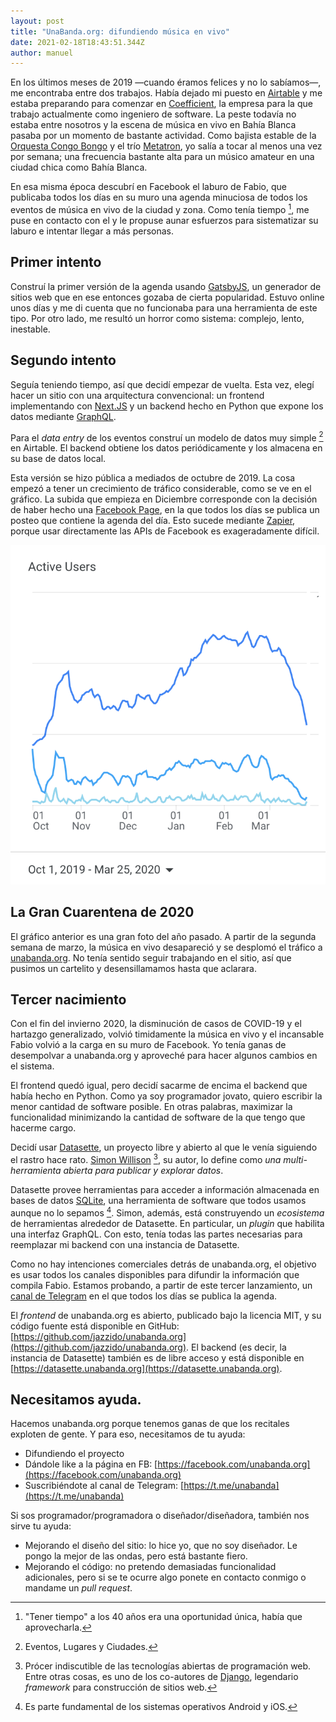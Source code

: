 ```yaml
---
layout: post
title: "UnaBanda.org: difundiendo música en vivo"
date: 2021-02-18T18:43:51.344Z
author: manuel
---
```


En los últimos meses de 2019 —cuando éramos felices y no lo sabíamos—, me encontraba entre dos trabajos. Había dejado mi puesto en [Airtable](https://airtable.com) y me estaba preparando para comenzar en [Coefficient](https://coefficient.io), la empresa para la que trabajo actualmente como ingeniero de software. La peste todavía no estaba entre nosotros y la escena de música en vivo en Bahía Blanca pasaba por un momento de bastante actividad. Como bajista estable de la [Orquesta Congo Bongo](https://www.youtube.com/watch?v=HsU64wzYlWs) y el trío [Metatron](https://www.youtube.com/watch?v=GjUDaoh2Irk), yo salía a tocar al menos una vez por semana; una frecuencia bastante alta para un músico amateur en una ciudad chica como Bahía Blanca.

En esa misma época descubrí en Facebook el laburo de Fabio, que publicaba todos los días en su muro una agenda minuciosa de todos los eventos de música en vivo de la ciudad y zona. Como tenía tiempo [^1], me puse en contacto con el y le propuse aunar esfuerzos para sistematizar su laburo e intentar llegar a más personas. 

## Primer intento

Construí la primer versión de la agenda usando [GatsbyJS](https://www.gatsbyjs.com/), un generador de sitios web que en ese entonces gozaba de cierta popularidad. Estuvo online unos días y me di cuenta que no funcionaba para una herramienta de este tipo. Por otro lado, me resultó un horror como sistema: complejo, lento, inestable.


## Segundo intento

Seguía teniendo tiempo, así que decidí empezar de vuelta. Esta vez, elegí hacer un sitio con una arquitectura convencional: un frontend implementando con [Next.JS](https://nextjs.org/) y un backend hecho en Python que expone los datos mediante [GraphQL](https://graphql.org).

Para el _data entry_ de los eventos construí un modelo de datos muy simple [^2] en Airtable. El backend obtiene los datos periódicamente y los almacena en su base de datos local.

Esta versión se hizo pública a mediados de octubre de 2019. La cosa empezó a tener un crecimiento de tráfico considerable, como se ve en el gráfico. La subida que empieza en Diciembre corresponde con la decisión de haber hecho una [Facebook Page](https://www.facebook.com/unabandaorg), en la que todos los días se publica un posteo que contiene la agenda del día. Esto sucede mediante [Zapier](https://zapier.com/), porque usar directamente las APIs de Facebook es exageradamente difícil.

![Grafico de usarios activos desde Octubre de 2019 hasta Marzo de 2020](/wp-content/uploads/unabanda-users.png "Veniamos bien y aparecio COVID")

## La Gran Cuarentena de 2020

El gráfico anterior es una gran foto del año pasado. A partir de la segunda semana de marzo, la música en vivo desapareció y se desplomó el tráfico a [unabanda.org](https://unabanda.org). No tenía sentido seguir trabajando en el sitio, así que pusimos un cartelito y desensillamamos hasta que aclarara.

## Tercer nacimiento

Con el fin del invierno 2020, la disminución de casos de COVID-19 y el hartazgo generalizado, volvió timidamente la música en vivo y el incansable Fabio volvió a la carga en su muro de Facebook. Yo tenía ganas de desempolvar a unabanda.org y aproveché para hacer algunos cambios en el sistema.

El frontend quedó igual, pero decidí sacarme de encima el backend que había hecho en Python. Como ya soy programador jovato, quiero escribir la menor cantidad de software posible. En otras palabras, maximizar la funcionalidad minimizando la cantidad de software de la que tengo que hacerme cargo.

Decidí usar [Datasette](https://datasette.io), un proyecto libre y abierto al que le venía siguiendo el rastro hace rato. [Simon Willison](https://simonwillison.net/) [^3], su autor, lo define como _una multi-herramienta abierta para publicar y explorar datos_. 

Datasette provee herramientas para acceder a información almacenada en bases de datos [SQLite](https://sqlite.org), una herramienta de software que todos usamos aunque no lo sepamos [^4]. Simon, además, está construyendo un _ecosistema_ de herramientas alrededor de Datasette. En particular, un _plugin_ que habilita una interfaz GraphQL. Con esto, tenía todas las partes necesarias para reemplazar mi backend con una instancia de Datasette.

Como no hay intenciones comerciales detrás de unabanda.org, el objetivo es usar todos los canales disponibles para difundir la información que compila Fabio. Estamos probando, a partir de este tercer lanzamiento, un [canal de Telegram](https://t.me/unabanda) en el que todos los días se publica la agenda.

El _frontend_ de unabanda.org es abierto, publicado bajo la licencia MIT, y su código fuente está disponible en GitHub: [https://github.com/jazzido/unabanda.org](https://github.com/jazzido/unabanda.org). El backend (es decir, la instancia de Datasette) también es de libre acceso y está disponible en [https://datasette.unabanda.org](https://datasette.unabanda.org).

## Necesitamos ayuda.

Hacemos unabanda.org porque tenemos ganas de que los recitales exploten de gente. Y para eso, necesitamos de tu ayuda:

  - Difundiendo el proyecto
  - Dándole like a la página en FB: [https://facebook.com/unabanda.org](https://facebook.com/unabanda.org)
  - Suscribiéndote al canal de Telegram: [https://t.me/unabanda](https://t.me/unabanda)

Si sos programador/programadora o diseñador/diseñadora, también nos sirve tu ayuda:

  - Mejorando el diseño del sitio: lo hice yo, que no soy diseñador. Le pongo la mejor de las ondas, pero está bastante fiero.
  - Mejorando el código: no pretendo demasiadas funcionalidad adicionales, pero si se te ocurre algo ponete en contacto conmigo o mandame un _pull request_.


[^1]: "Tener tiempo" a los 40 años era una oportunidad única, había que aprovecharla.
[^2]: Eventos, Lugares y Ciudades.
[^3]: Prócer indiscutible de las tecnologías abiertas de programación web. Entre otras cosas, es uno de los co-autores de [Django](https://www.djangoproject.com/), legendario _framework_ para construcción de sitios web.
[^4]: Es parte fundamental de los sistemas operativos Android y iOS.
